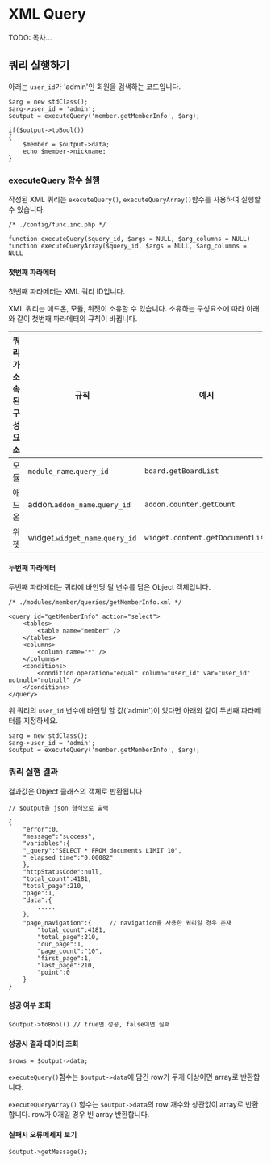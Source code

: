 # XML Query

TODO: 목차...

## 쿼리 실행하기

아래는 `user_id`가 'admin'인 회원을 검색하는 코드입니다.

```
$arg = new stdClass();
$arg->user_id = 'admin';
$output = executeQuery('member.getMemberInfo', $arg);

if($output->toBool())
{
	$member = $output->data;
	echo $member->nickname;	
}
```

### executeQuery 함수 실행

작성된 XML 쿼리는 `executeQuery()`, `executeQueryArray()`함수를 사용하여 실행할 수 있습니다.


```
/* ./config/func.inc.php */

function executeQuery($query_id, $args = NULL, $arg_columns = NULL)	
function executeQueryArray($query_id, $args = NULL, $arg_columns = NULL
```

#### 첫번째 파라메터

첫번째 파라메터는 XML 쿼리 ID입니다. 

XML 쿼리는 애드온, 모듈, 위젯이 소유할 수 있습니다. 소유하는 구성요소에 따라 아래와 같이 첫번째 파라메터의 규칙이 바뀝니다.

쿼리가 소속된 구성요소 | 규칙 | 예시
-------|-------|-------
모듈 | `module_name`.`query_id` | `board.getBoardList`
애드온| addon.`addon_name`.`query_id`|`addon.counter.getCount`
위젯|widget.`widget_name`.`query_id`|`widget.content.getDocumentList`


#### 두번째 파라메터

두번째 파라메터는 쿼리에 바인딩 될 변수를 담은 Object 객체입니다.

```
/* ./modules/member/queries/getMemberInfo.xml */

<query id="getMemberInfo" action="select">
    <tables>
        <table name="member" />
    </tables>
    <columns>
        <column name="*" />
    </columns>
    <conditions>
        <condition operation="equal" column="user_id" var="user_id" notnull="notnull" />
    </conditions>
</query>
```
위 쿼리의 `user_id` 변수에  바인딩 할 값('admin')이 있다면 아래와 같이 두번째 파라메터를 지정하세요.

```
$arg = new stdClass();
$arg->user_id = 'admin';
$output = executeQuery('member.getMemberInfo', $arg);
```

### 쿼리 실행 결과

결과값은 Object 클래스의 객체로 반환됩니다

```
// $output을 json 형식으로 출력

{
	"error":0,
	"message":"success",
	"variables":{
	"_query":"SELECT * FROM documents LIMIT 10",
	"_elapsed_time":"0.00082"
	},
	"httpStatusCode":null,
	"total_count":4181,
	"total_page":210,
	"page":1,
	"data":{
		.....
	},
	"page_navigation":{		// navigation을 사용한 쿼리일 경우 존재
		"total_count":4181,
		"total_page":210,
		"cur_page":1,
		"page_count":"10",
		"first_page":1,
		"last_page":210,
		"point":0
	}
}
```

#### 성공 여부 조회
```
$output->toBool() // true면 성공, false이면 실패
```

#### 성공시 결과 데이터 조회
```
$rows = $output->data;
```

`executeQuery()`함수는 `$output->data`에 담긴 row가 두개 이상이면 array로 반환합니다.

`executeQueryArray()` 함수는 `$output->data`의 row 개수와 상관없이 array로 반환합니다. row가 0개일 경우 빈 array 반환합니다.

#### 실패시 오류메세지 보기

```
$output->getMessage();
```



